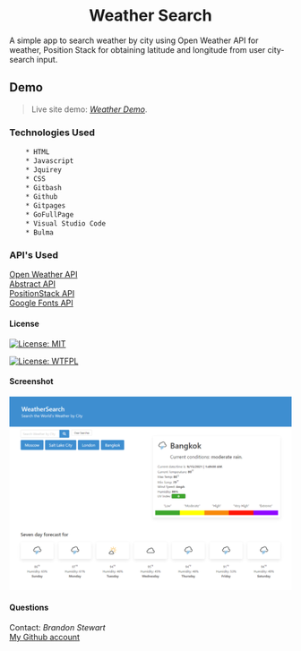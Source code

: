 <h1 align="center">Weather Search</h1>

A simple app to search weather by city using Open Weather API for weather, Position Stack for obtaining latitude and longitude from user city-search input.

## Demo

> Live site demo: [_Weather Demo_](https://brandon-stewart-rgb.github.io/el-weather/). 


### Technologies Used

        * HTML
        * Javascript
        * Jquirey 
        * CSS
        * Gitbash
        * Github
        * Gitpages
        * GoFullPage
        * Visual Studio Code 
        * Bulma

### API's Used

[Open Weather API](https://openweathermap.org/api)<br/>
[Abstract API](https://www.abstractapi.com/time-date-timezone-api)<br/>
[PositionStack API](https://positionstack.com)<br/>
[Google Fonts API](https://fonts.google.com/)
       
       
#### License      

 [![License: MIT](https://img.shields.io/badge/License-MIT-green.svg)](https://opensource.org/licenses/MIT)

 [![License: WTFPL](https://img.shields.io/badge/License-WTFPL-brightgreen.svg)](http://www.wtfpl.net/about/)


#### Screenshot
![Example screenshot](assets/img/newSS.png)  

#### Questions 
Contact: *Brandon Stewart* <br/>
[My Github account](https://github.com/brandon-stewart-rgb)
